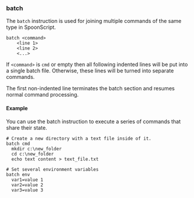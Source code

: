 ### batch

The `batch` instruction is used for joining multiple commands of the same type in SpoonScript.

```
batch <command>
	<line 1>
	<line 2>
	<...>
```

If `<command>` is `cmd` or empty then all following indented lines will be put into a single batch file. Otherwise, these lines will be turned into separate commands.

The first non-indented line terminates the batch section and resumes normal command processing.

#### Example

You can use the batch instruction to execute a series of commands that share their state.

```
# Create a new directory with a text file inside of it.
batch cmd
  mkdir c:\new_folder
  cd c:\new_folder
  echo text content > text_file.txt
```

```
# Set several environment variables
batch env
  var1=value 1
  var2=value 2
  var3=value 3
```
